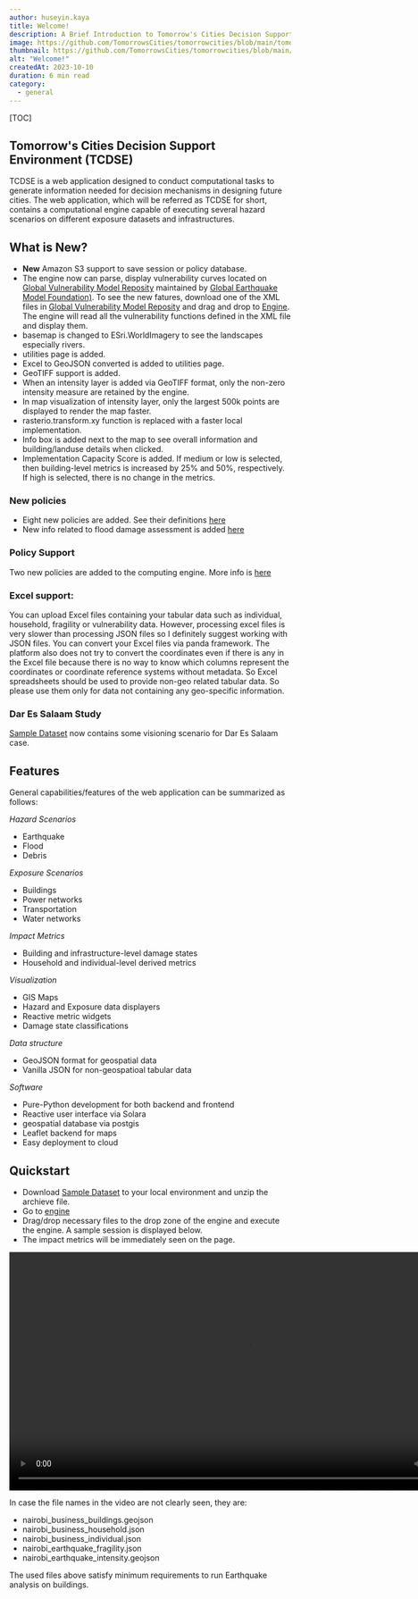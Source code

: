 ```yaml
---
author: huseyin.kaya
title: Welcome!
description: A Brief Introduction to Tomorrow's Cities Decision Support Environment (TCDSE)
image: https://github.com/TomorrowsCities/tomorrowcities/blob/main/tomorrowcities/content/images/welcome.jpg?raw=true
thumbnail: https://github.com/TomorrowsCities/tomorrowcities/blob/main/tomorrowcities/content/images/welcome.jpg?raw=true
alt: "Welcome!"
createdAt: 2023-10-10
duration: 6 min read
category:
  - general
---
```


[TOC]

## Tomorrow's Cities Decision Support Environment (TCDSE)
TCDSE is a web application designed to conduct computational tasks to generate information needed for decision mechanisms in designing future cities. The web application, which will be referred as TCDSE for short, contains a computational engine capable of executing several hazard scenarios on different exposure datasets and infrastructures. 

## What is New?
* **New** Amazon S3 support to save session or policy database.
* The engine now can parse, display vulnerability curves located on [Global Vulnerability Model Reposity](https://github.com/gem/global_vulnerability_model) maintained by [Global Earthquake Model Foundation)](https://www.globalquakemodel.org/gem). To see the new fatures, download one of the XML files in  [Global Vulnerability Model Reposity](https://github.com/gem/global_vulnerability_model) and drag and drop to [Engine](/engine). The engine will read all the vulnerability functions defined in the XML file and display them. 
* basemap is changed to ESri.WorldImagery to see the landscapes especially rivers.
* utilities page is added.
* Excel to GeoJSON converted is added to utilities page.
* GeoTIFF support is added. 
* When an intensity layer is added via GeoTIFF format, only the non-zero intensity measure are retained by the engine.
* In map visualization of intensity layer, only the largest 500k points are displayed to render the map faster.
* rasterio.transform.xy function is replaced with a faster local implementation.
* Info box is added next to the map to see overall information and building/landuse details
when clicked.
* Implementation Capacity Score is added. If medium or low is selected, then building-level metrics is increased by 25% and 50%, respectively. If high is selected, there is no change in the metrics.

### New policies
* Eight new policies are added. See their definitions [here](/docs/policies)
* New info related to flood damage assessment is added [here](/docs/flood)

### Policy Support
Two new policies are added to the computing engine. More info is [here](/docs/policies)

### Excel support:
You can  upload Excel files containing your tabular data such as individual, household, fragility or vulnerability data. However, processing excel files is very slower than processing JSON files so I definitely suggest working with JSON files. You can convert your Excel files via panda framework. The platform also does not try to convert the coordinates even if there is any in the Excel file because there is no way to know which columns represent the coordinates or coordinate reference systems without metadata. So Excel spreadsheets should be used to provide non-geo related tabular data.  So please use them only for data not containing any geo-specific information. 

### Dar Es Salaam Study
[Sample Dataset](https://drive.google.com/file/d/1BGPZQ2IKJHY9ExOCCHcNNrCTioYZ8D1y/view?usp=sharing) now contains some visioning scenario for Dar Es Salaam case.

## Features
General capabilities/features of the web application can be summarized as follows:


*Hazard Scenarios*

* Earthquake
* Flood
* Debris

*Exposure Scenarios*

* Buildings
* Power networks
* Transportation
* Water networks

*Impact Metrics*

* Building and infrastructure-level damage states
* Household and individual-level derived metrics

*Visualization*

* GIS Maps
* Hazard and Exposure data displayers
* Reactive metric widgets
* Damage state classifications

*Data structure*

* GeoJSON format for geospatial data
* Vanilla JSON for non-geospatioal tabular data

*Software*

* Pure-Python development for both backend and frontend
* Reactive user interface via Solara
* geospatial database via postgis
* Leaflet backend for maps
* Easy deployment to cloud


## Quickstart
* Download [Sample Dataset](https://drive.google.com/file/d/1BGPZQ2IKJHY9ExOCCHcNNrCTioYZ8D1y/view?usp=sharing) to your local environment and unzip the archieve file.
* Go to [engine](/engine)
* Drag/drop necessary files to the drop zone of the engine and execute the engine. A sample session is displayed below. 
* The impact metrics will be immediately seen on the page.

<video width="853" controls>
  <source src="https://github-production-user-asset-6210df.s3.amazonaws.com/2515171/270064030-0733ad34-0a7f-445e-86fb-9a61df4e2969.mp4" type="video/mp4">
</video>

In case the file names in the video are not clearly seen, they are: 

* nairobi_business_buildings.geojson
* nairobi_business_household.json
* nairobi_business_individual.json
* nairobi_earthquake_fragility.json
* nairobi_earthquake_intensity.geojson

The used files above satisfy minimum requirements to run Earthquake analysis on buildings. 